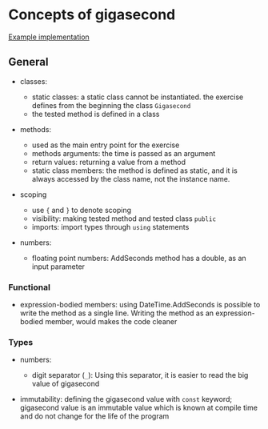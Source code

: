 # Concepts of gigasecond

[Example implementation](https://github.com/exercism/csharp/blob/master/exercises/gigasecond/Example.cs)

## General

- classes: 
    - static classes: a static class cannot be instantiated. the exercise defines from the beginning the class `Gigasecond`
    - the tested method is defined in a class
- methods: 
    - used as the main entry point for the exercise
    - methods arguments: the time is passed as an argument
    - return values: returning a value from a method
    - static class members: the method is defined as static, and it is always accessed by the class name, not the instance name.

- scoping
    - use `{` and `}` to denote scoping
    - visibility: making tested method and tested class `public`
    - imports: import types through `using` statements

- numbers: 
    - floating point numbers: AddSeconds method has a double, as an input parameter 



### Functional
- expression-bodied members: using DateTime.AddSeconds is possible to write the method as a single line. Writing the method as an expression-bodied member, would makes the code cleaner 

### Types
- numbers: 
    - digit separator (`_`): Using this separator, it is easier to read the big value of gigasecond

- immutability: defining the gigasecond value with `const` keyword; gigasecond value is an immutable value which is known at compile time and do not change for the life of the program
